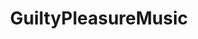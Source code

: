 ---
title: GuiltyPleasureMusic
crosslinks:
- WussyMusic
- Serendipity
- me_irl
- miamidolphins
- Musicthemetime
- gatekeeping
- folkmetal
---